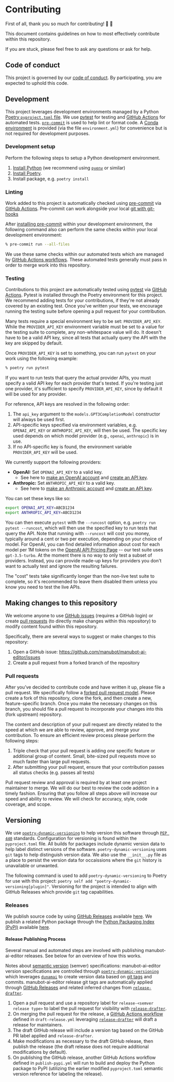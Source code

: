 # Contributing

First of all, thank you so much for contributing! 🎉 💯

This document contains guidelines on how to most effectively contribute within this repository.

If you are stuck, please feel free to ask any questions or ask for help.

## Code of conduct

This project is governed by our [code of conduct](CODE_OF_CONDUCT.md). By participating, you are expected to uphold this code.

## Development

This project leverages development environments managed by a Python [Poetry `pyproject.toml` file](https://python-poetry.org/docs/).
We use [pytest](https://docs.pytest.org/) for testing and [GitHub Actions](https://docs.github.com/en/actions) for automated tests.
[`pre-commit`](https://pre-commit.com/) is used to help lint or format code.
A [Conda environment](https://conda.io/projects/conda/en/latest/user-guide/tasks/manage-environments.html) is provided (via the file `environment.yml`) for convenience but is not required for development purposes.

### Development setup

Perform the following steps to setup a Python development environment.

1. [Install Python](https://www.python.org/downloads/) (we recommend using [`pyenv`](https://github.com/pyenv/pyenv) or similar)
1. [Install Poetry](https://python-poetry.org/docs/#installation).
1. Install package, e.g. `poetry install`

### Linting

Work added to this project is automatically checked using [pre-commit](https://pre-commit.com/) via [GitHub Actions](https://docs.github.com/en/actions).
Pre-commit can work alongside your local [git with git-hooks](https://pre-commit.com/index.html#3-install-the-git-hook-scripts)

After [installing pre-commit](https://pre-commit.com/#installation) within your development environment, the following command also can perform the same checks within your local development environment:

```sh
% pre-commit run --all-files
```

We use these same checks within our automated tests which are managed by [GitHub Actions workflows](https://docs.github.com/en/actions/using-workflows).
These automated tests generally must pass in order to merge work into this repository.

### Testing

Contributions to this project are automatically tested using [pytest](https://docs.pytest.org/) via [GitHub Actions](https://docs.github.com/en/actions).
Pytest is installed through the Poetry environment for this project.
We recommend adding tests for your contributions, if they're not already covered by an existing test.
Once you've written your tests, we encourage running the testing suite before opening a pull request for your contribution.

Many tests require a special environment key to be set: `PROVIDER_API_KEY`.
While the `PROVIDER_API_KEY` environment variable must be set to a value for the testing suite to complete, any non-whitespace value will do.
It doesn't have to be a valid API key, since all tests that actually query the API with the key are skipped by default.

Once `PROVIDER_API_KEY` is set to something, you can run `pytest` on your work using the following example:
```sh
% poetry run pytest
```

If you want to run tests that query the actual provider APIs, you must specify a valid API key for each provider that's tested.
If you're testing just one provider, it's sufficient to specify `PROVIDER_API_KEY`, since by default it will be used for any provider.

For reference, API keys are resolved in the following order:
1. The `api_key` argument to the `models.GPT3CompletionModel` constructor will always be used first.
2. API-specific keys specified via environment variables, e.g. `OPENAI_API_KEY` or `ANTHROPIC_API_KEY`, will then be
   used. The specific key used depends on which model provider (e.g., `openai`, `anthropic`) is in use.
3. If no API-specific key is found, the environment variable `PROVIDER_API_KEY` will be used.

We currently support the following providers:
- **OpenAI:** Set `OPENAI_API_KEY` to a valid key.
  - See here to [make an OpenAI account](https://openai.com/api/) and [create an API key](https://platform.openai.com/api-keys).
- **Anthropic:** Set `ANTHROPIC_API_KEY` to a valid key.
  - See here to [make an Anthropic account](https://console.anthropic.com/) and [create an API key](https://console.anthropic.com/settings/keys).

You can set these keys like so:

```bash
export OPENAI_API_KEY=ABCD1234
export ANTHROPIC_API_KEY=ABCD1234
```

You can then execute `pytest` with the `--runcost` option, e.g. `poetry run pytest --runcost`, which will then use the specified key to run tests that query the API.
Note that running with `--runcost` will cost you money, typically around a cent or two per execution, depending on your choice of model.
For OpenAI, you can find detailed information about cost for each model per 1M tokens on the [OpenAI API Pricing Page](https://openai.com/api/pricing/) -- our test suite uses `gpt-3.5-turbo`.
At the moment there is no way to only test a subset of providers.
Instead, you can provide made-up keys for providers you don't want to actually test and ignore the resulting failures.

The "cost" tests take significantly longer than the non-live test suite to complete, so it's recommended to leave them disabled them unless you know you need to test the live APIs.


## Making changes to this repository

We welcome anyone to use [GitHub issues](https://docs.github.com/en/issues/tracking-your-work-with-issues/about-issues) (requires a GitHub login) or create [pull requests](https://docs.github.com/en/pull-requests/collaborating-with-pull-requests/proposing-changes-to-your-work-with-pull-requests/about-pull-requests) (to directly make changes within this repository) to modify content found within this repository.

Specifically, there are several ways to suggest or make changes to this repository:

1. Open a GitHub issue: https://github.com/manubot/manubot-ai-editor/issues
1. Create a pull request from a forked branch of the repository

### Pull requests

After you’ve decided to contribute code and have written it up, please file a pull request.
We specifically follow a [forked pull request model](https://docs.github.com/en/github/collaborating-with-issues-and-pull-requests/creating-a-pull-request-from-a-fork).
Please create a fork of this repository, clone the fork, and then create a new, feature-specific branch.
Once you make the necessary changes on this branch, you should file a pull request to incorporate your changes into this (fork upstream) repository.

The content and description of your pull request are directly related to the speed at which we are able to review, approve, and merge your contribution.
To ensure an efficient review process please perform the following steps:

1. Triple check that your pull request is adding _one_ specific feature or additional group of content.
   Small, bite-sized pull requests move so much faster than large pull requests.
1. After submitting your pull request, ensure that your contribution passes all status checks (e.g. passes all tests)

Pull request review and approval is required by at least one project maintainer to merge.
We will do our best to review the code addition in a timely fashion.
Ensuring that you follow all steps above will increase our speed and ability to review.
We will check for accuracy, style, code coverage, and scope.

## Versioning

We use [`poetry-dynamic-versioning`](https://github.com/mtkennerly/poetry-dynamic-versioning) to help version this software through [`PEP 440`](https://peps.python.org/pep-0440/) standards.
Configuration for versioning is found within the `pyproject.toml` file.
All builds for packages include dynamic version data to help label distinct versions of the software.
`poetry-dynamic-versioning` uses `git` tags to help distinguish version data.
We also use the `__init__.py` file as a place to persist the version data for occaissions where the `git` history is unavailable or unwanted.

The following command is used to add `poetry-dynamic-versioning` to Poetry for use with this project: `poetry self add "poetry-dynamic-versioning[plugin]"`.
Versioning for the project is intended to align with GitHub Releases which provide `git` tag capabilities.

### Releases

We publish source code by using [GitHub Releases](https://docs.github.com/en/repositories/releasing-projects-on-github/about-releases) available [here](https://github.com/manubot/manubot-ai-editor/releases).
We publish a related Python package through the [Python Packaging Index (PyPI)](https://pypi.org/) available [here](https://pypi.org/project/manubot-ai-editor/).

#### Release Publishing Process

Several manual and automated steps are involved with publishing manubot-ai-editor releases.
See below for an overview of how this works.

Notes about [semantic version](https://en.wikipedia.org/wiki/Software_versioning#Semantic_versioning) (semver) specifications:
manubot-ai-editor version specifications are controlled through [`poetry-dynamic-versioning`](https://github.com/mtkennerly/poetry-dynamic-versioning) which leverages [`dunamai`](https://github.com/mtkennerly/dunamai) to create version data based on [git tags](https://git-scm.com/book/en/v2/Git-Basics-Tagging) and commits.
manubot-ai-editor release git tags are automatically applied through [GitHub Releases](https://docs.github.com/en/repositories/releasing-projects-on-github/about-releases) and related inferred changes from [`release-drafter`](https://github.com/release-drafter/release-drafter).

1. Open a pull request and use a repository label for `release-<semver release type>` to label the pull request for visibility with [`release-drafter`](https://github.com/release-drafter/release-drafter).
1. On merging the pull request for the release, a [GitHub Actions workflow](https://docs.github.com/en/actions/using-workflows) defined in `draft-release.yml` leveraging [`release-drafter`](https://github.com/release-drafter/release-drafter) will draft a release for maintainers.
1. The draft GitHub release will include a version tag based on the GitHub PR label applied and `release-drafter`.
1. Make modifications as necessary to the draft GitHub release, then publish the release (the draft release does not require additional modifications by default).
1. On publishing the GitHub release, another GitHub Actions workflow defined in `publish-pypi.yml` will run to build and deploy the Python package to PyPI (utilizing the earlier modified `pyproject.toml` semantic version reference for labeling the release).